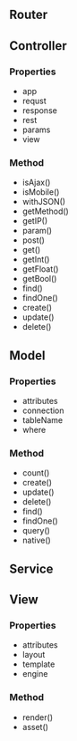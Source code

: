 ## Router

## Controller

### Properties

- app
- requst
- response
- rest
- params
- view

### Method

- isAjax()
- isMobile()
- withJSON()
- getMethod()
- getIP()
- param()
- post()
- get()
- getInt()
- getFloat()
- getBool()
- find()
- findOne()
- create()
- update()
- delete()

## Model

### Properties

- attributes
- connection
- tableName
- where

### Method

- count()
- create()
- update()
- delete()
- find()
- findOne()
- query()
- native()

## Service

## View

### Properties

- attributes
- layout
- template
- engine

### Method

- render()
- asset()
